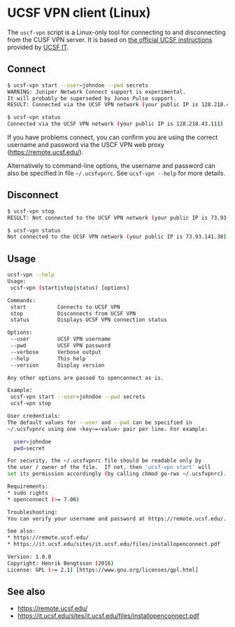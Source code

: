 # UCSF VPN client (Linux)

The `uscf-vpn` script is a Linux-only tool for connecting to and disconnecting from the CUSF VPN server.  It is based on [the official UCSF instructions](https://it.ucsf.edu/sites/it.ucsf.edu/files/installopenconnect.pdf) provided by [UCSF IT](http://it.ucsf.edu/services/vpn).

## Connect
```sh
$ ucsf-vpn start --user=johndoe --pwd secrets
WARNING: Juniper Network Connect support is experimental.
It will probably be superseded by Junos Pulse support.
RESULT: Connected via the UCSF VPN network (your public IP is 128.218.43.111)

$ ucsf-vpn status
Connected via the UCSF VPN network (your public IP is 128.218.43.111)
```

If you have problems connect, you can confirm you are using the correct username and password via the USCF VPN web proxy (https://remote.ucsf.edu/).

Alternatively to command-line options, the username and password can also be specified in file `~/.ucsfvpnrc`.  See `ucsf-vpn --help` for more details.


## Disconnect
```sh
$ ucsf-vpn stop
RESULT: Not connected to the UCSF VPN network (your public IP is 73.93.141.38)

$ ucsf-vpn status
Not connected to the UCSF VPN network (your public IP is 73.93.141.38)
```


## Usage
```sh
ucsf-vpn --help
Usage:
 ucsf-vpn (start|stop|status) [options]

Commands:
 start          Connects to UCSF VPN
 stop           Disconnects from UCSF VPN
 status         Displays UCSF VPN connection status

Options:
 --user         UCSF VPN username
 --pwd          UCSF VPN password
 --verbose      Verbose output
 --help         This help
 --version      Display version

Any other options are passed to openconnect as is.

Example:
 ucsf-vpn start --user=johndoe --pwd secrets
 ucsf-vpn stop

User credentials:
The default values for --user and --pwd can be specified in
~/.ucsfvpnrc using one <key>=<value> pair per line. For example:

  user=johndoe
  pwd=secret

For security, the ~/.ucsfvpnrc file should be readable only by
the user / owner of the file.  If not, then 'ucsf-vpn start' will
set its permission accordingly (by calling chmod go-rwx ~/.ucsfvpnrc).

Requirements:
* sudo rights
* openconnect (>= 7.06)

Troubleshooting:
You can verify your username and password at https://remote.ucsf.edu/.

See also:
* https://remote.ucsf.edu/
* https://it.ucsf.edu/sites/it.ucsf.edu/files/installopenconnect.pdf

Version: 1.0.0
Copyright: Henrik Bengtsson (2016)
License: GPL (>= 2.1) [https://www.gnu.org/licenses/gpl.html]
```

## See also
* https://remote.ucsf.edu/
* https://it.ucsf.edu/sites/it.ucsf.edu/files/installopenconnect.pdf
